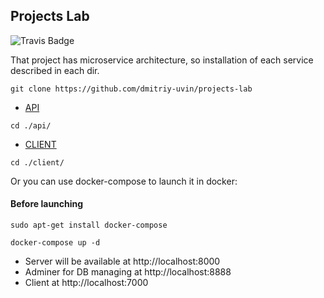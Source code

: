 ## Projects Lab

![Travis Badge](https://api.travis-ci.com/dmitriy-uvin/projects-lab.svg?token=XwsxdNxj9UKebwsDJZgd&branch=master)

That project has microservice architecture, so installation of each service described in each dir.

```
git clone https://github.com/dmitriy-uvin/projects-lab
```
- [API](./api)
```
cd ./api/
```  
- [CLIENT](./client)
```
cd ./client/
```  

Or you can use docker-compose to launch it in docker:

#### Before launching

```
sudo apt-get install docker-compose
```

```
docker-compose up -d
```
- Server will be available at http://localhost:8000
- Adminer for DB managing at http://localhost:8888
- Client at http://localhost:7000
